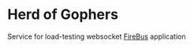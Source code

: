 # Herd of Gophers

Service for load-testing websocket [FireBus](https://github.com/evanilukhin/firebus) application
